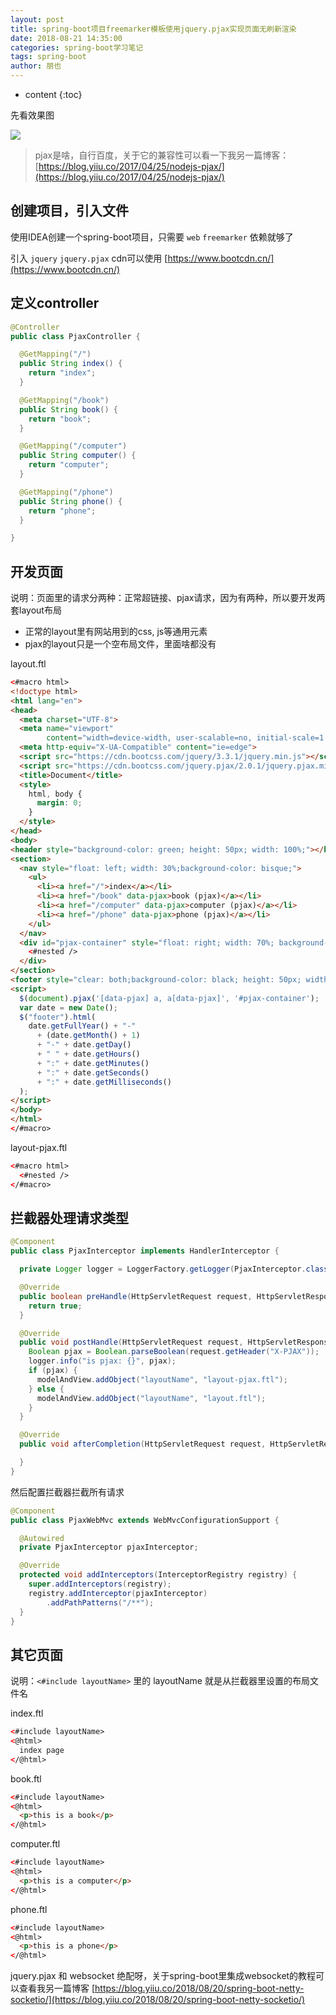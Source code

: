 ```yaml
---
layout: post
title: spring-boot项目freemarker模板使用jquery.pjax实现页面无刷新渲染
date: 2018-08-21 14:35:00
categories: spring-boot学习笔记
tags: spring-boot
author: 朋也
---
```


* content
{:toc}

先看效果图

![](/assets/freemarker-pjax.gif)

> pjax是啥，自行百度，关于它的兼容性可以看一下我另一篇博客：[https://blog.yiiu.co/2017/04/25/nodejs-pjax/](https://blog.yiiu.co/2017/04/25/nodejs-pjax/)






## 创建项目，引入文件

使用IDEA创建一个spring-boot项目，只需要 `web` `freemarker` 依赖就够了

引入 `jquery` `jquery.pjax` cdn可以使用 [https://www.bootcdn.cn/](https://www.bootcdn.cn/)

## 定义controller

```java
@Controller
public class PjaxController {

  @GetMapping("/")
  public String index() {
    return "index";
  }

  @GetMapping("/book")
  public String book() {
    return "book";
  }

  @GetMapping("/computer")
  public String computer() {
    return "computer";
  }

  @GetMapping("/phone")
  public String phone() {
    return "phone";
  }

}
```

## 开发页面

说明：页面里的请求分两种：正常超链接、pjax请求，因为有两种，所以要开发两套layout布局

- 正常的layout里有网站用到的css, js等通用元素
- pjax的layout只是一个空布局文件，里面啥都没有

layout.ftl

```html
<#macro html>
<!doctype html>
<html lang="en">
<head>
  <meta charset="UTF-8">
  <meta name="viewport"
        content="width=device-width, user-scalable=no, initial-scale=1.0, maximum-scale=1.0, minimum-scale=1.0">
  <meta http-equiv="X-UA-Compatible" content="ie=edge">
  <script src="https://cdn.bootcss.com/jquery/3.3.1/jquery.min.js"></script>
  <script src="https://cdn.bootcss.com/jquery.pjax/2.0.1/jquery.pjax.min.js"></script>
  <title>Document</title>
  <style>
    html, body {
      margin: 0;
    }
  </style>
</head>
<body>
<header style="background-color: green; height: 50px; width: 100%;"></header>
<section>
  <nav style="float: left; width: 30%;background-color: bisque;">
    <ul>
      <li><a href="/">index</a></li>
      <li><a href="/book" data-pjax>book (pjax)</a></li>
      <li><a href="/computer" data-pjax>computer (pjax)</a></li>
      <li><a href="/phone" data-pjax>phone (pjax)</a></li>
    </ul>
  </nav>
  <div id="pjax-container" style="float: right; width: 70%; background-color: aliceblue;">
    <#nested />
  </div>
</section>
<footer style="clear: both;background-color: black; height: 50px; width: 100%;color: #fff; line-height: 50px;"></footer>
<script>
  $(document).pjax('[data-pjax] a, a[data-pjax]', '#pjax-container');
  var date = new Date();
  $("footer").html(
    date.getFullYear() + "-"
      + (date.getMonth() + 1)
      + "-" + date.getDay()
      + " " + date.getHours()
      + ":" + date.getMinutes()
      + ":" + date.getSeconds()
      + ":" + date.getMilliseconds()
  );
</script>
</body>
</html>
</#macro>
```

layout-pjax.ftl

```html
<#macro html>
  <#nested />
</#macro>
```

## 拦截器处理请求类型

```java
@Component
public class PjaxInterceptor implements HandlerInterceptor {

  private Logger logger = LoggerFactory.getLogger(PjaxInterceptor.class);

  @Override
  public boolean preHandle(HttpServletRequest request, HttpServletResponse response, Object handler) {
    return true;
  }

  @Override
  public void postHandle(HttpServletRequest request, HttpServletResponse response, Object handler, ModelAndView modelAndView) {
    Boolean pjax = Boolean.parseBoolean(request.getHeader("X-PJAX"));
    logger.info("is pjax: {}", pjax);
    if (pjax) {
      modelAndView.addObject("layoutName", "layout-pjax.ftl");
    } else {
      modelAndView.addObject("layoutName", "layout.ftl");
    }
  }

  @Override
  public void afterCompletion(HttpServletRequest request, HttpServletResponse response, Object handler, Exception ex) {

  }
}
```

然后配置拦截器拦截所有请求

```java
@Component
public class PjaxWebMvc extends WebMvcConfigurationSupport {

  @Autowired
  private PjaxInterceptor pjaxInterceptor;

  @Override
  protected void addInterceptors(InterceptorRegistry registry) {
    super.addInterceptors(registry);
    registry.addInterceptor(pjaxInterceptor)
        .addPathPatterns("/**");
  }
}
```

## 其它页面

说明：`<#include layoutName>` 里的 layoutName 就是从拦截器里设置的布局文件名

index.ftl

```html
<#include layoutName>
<@html>
  index page
</@html>
```

book.ftl

```html
<#include layoutName>
<@html>
  <p>this is a book</p>
</@html>
```

computer.ftl

```html
<#include layoutName>
<@html>
  <p>this is a computer</p>
</@html>
```

phone.ftl

```html
<#include layoutName>
<@html>
  <p>this is a phone</p>
</@html>
```

jquery.pjax 和 websocket 绝配呀，关于spring-boot里集成websocket的教程可以查看我另一篇博客 [https://blog.yiiu.co/2018/08/20/spring-boot-netty-socketio/](https://blog.yiiu.co/2018/08/20/spring-boot-netty-socketio/)
